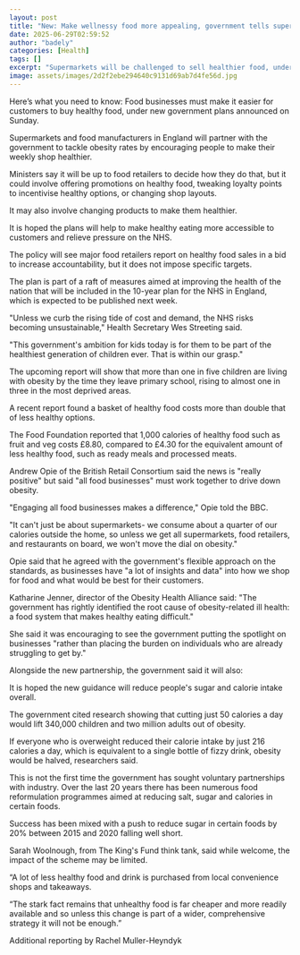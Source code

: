 ```yaml
---
layout: post
title: "New: Make wellnessy food more appealing, government tells supermarkets"
date: 2025-06-29T02:59:52
author: "badely"
categories: [Health]
tags: []
excerpt: "Supermarkets will be challenged to sell healthier food, under a new government obesity plan."
image: assets/images/2d2f2ebe294640c9131d69ab7d4fe56d.jpg
---
```


Here’s what you need to know: Food businesses must make it easier for customers to buy healthy food, under new government plans announced on Sunday. 

Supermarkets and food manufacturers in England will partner with the government to tackle obesity rates by encouraging people to make their weekly shop healthier.

Ministers say it will be up to food retailers to decide how they do that, but it could involve offering promotions on healthy food, tweaking loyalty points to incentivise healthy options, or changing shop layouts.

It may also involve changing products to make them healthier.

It is hoped the plans will help to make healthy eating more accessible to customers and relieve pressure on the NHS. 

The policy will see major food retailers report on healthy food sales in a bid to increase accountability, but it does not impose specific targets. 

The plan is part of a raft of measures aimed at improving the health of the nation that will be included in the 10-year plan for the NHS in England, which is expected to be published next week.

"Unless we curb the rising tide of cost and demand, the NHS risks becoming unsustainable," Health Secretary Wes Streeting said. 

"This government's ambition for kids today is for them to be part of the healthiest generation of children ever. That is within our grasp."

The upcoming report will show that more than one in five children are living with obesity by the time they leave primary school, rising to almost one in three in the most deprived areas. 

A recent report found a basket of healthy food costs more than double that of less healthy options.

The Food Foundation reported that 1,000 calories of healthy food such as fruit and veg costs £8.80, compared to £4.30 for the equivalent amount of less healthy food, such as ready meals and processed meats.

Andrew Opie of the British Retail Consortium said the news is "really positive" but said "all food businesses" must work together to drive down obesity. 

"Engaging all food businesses makes a difference," Opie told the BBC.

"It can't just be about supermarkets- we consume about a quarter of our calories outside the home, so unless we get all supermarkets, food retailers, and restaurants on board, we won't move the dial on obesity."

Opie said that he agreed with the government's flexible approach on the standards, as businesses have "a lot of insights and data" into how we shop for food and what would be best for their customers. 

Katharine Jenner, director of the Obesity Health Alliance said: "The government has rightly identified the root cause of obesity-related ill health: a food system that makes healthy eating difficult."

She said it was encouraging to see the government putting the spotlight on businesses "rather than placing the burden on individuals who are already struggling to get by."

Alongside the new partnership, the government said it will also: 

It is hoped the new guidance will reduce people's sugar and calorie intake overall. 

The government cited research showing that cutting just 50 calories a day would lift 340,000 children and two million adults out of obesity.

If everyone who is overweight reduced their calorie intake by just 216 calories a day,  which is equivalent to a single bottle of fizzy drink, obesity would be halved, researchers said. 

This is not the first time the government has sought voluntary partnerships with industry. Over the last 20 years there has been numerous food reformulation programmes aimed at reducing salt, sugar and calories in certain foods.

Success has been mixed with a push to reduce sugar in certain foods by 20% between 2015 and 2020 falling well short.

Sarah Woolnough, from The King's Fund think tank, said while welcome, the impact of the scheme may be limited.

“A lot of less healthy food and drink is purchased from local convenience shops and takeaways. 

“The stark fact remains that unhealthy food is far cheaper and more readily available and so unless this change is part of a wider, comprehensive strategy it will not be enough.”

Additional reporting by Rachel Muller-Heyndyk


